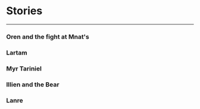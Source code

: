 # Stories

---

### Oren and the fight at Mnat's

### Lartam

### Myr Tariniel

### Illien and the Bear

### Lanre

